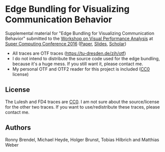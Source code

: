 Edge Bundling for Visualizing Communication Behavior
====================================================

Supplemental material for "Edge Bundling for Visualizing Communication Behavior" submitted to the [Workshop on Visual Performance Analysis](http://www.cedmav.org/events/vpa-2016.html) at [Super Computing Conference 2016](http://sc16.supercomputing.org/) ([Paper](http://automaton2000.com/publications/2016-sc-vpa-workshop-edge-bundling-for-visualizing-communication-behavior.pdf), [Slides](http://automaton2000.com/publications/2016-sc-vpa-workshop-edge-bundling-for-visualizing-communication-behavior-slides.pdf), [Scholar](https://scholar.google.de/citations?view_op=view_citation&citation_for_view=N-no9REAAAAJ:zYLM7Y9cAGgC))

- All traces are OTF traces (https://tu-dresden.de/zih/otf)
- I do not intend to distribute the source code used for the edge bundling, because it's a huge mess. If you still want it, please contact me.
- My personal OTF and OTF2 reader for this project is included ([CC0](https://creativecommons.org/publicdomain/zero/1.0/) license)

License
-------

The Lulesh and FD4 traces are [CC0](https://creativecommons.org/publicdomain/zero/1.0/).
I am not sure about the source/license for the other two traces.
If you want to use/redistribute these traces, please contact me.

Authors
-------
Ronny Brendel, Michael Heyde, Holger Brunst, Tobias Hilbrich and Matthias Weber
